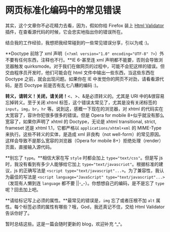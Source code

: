 # 网页标准化编码中的常见错误

其实，这个文章你不必花精力去看，因为，假如你给 Firefox 装上 [Html Validator][0] 插件，在查看源代码的时候，它会忠实地指出你的错误所在。

结合我的工作经验，我想把我经常碰到的一些常见错误分享，引以为戒 :)。

**Doctype 前除了 xml 声明（`<?xml version="1.0" encoding="UTF-8" ?>`）外不要有任何东西，注释也不行。**IE 6-甚至连 xml 声明都不能要，否则会导致浏览器触发 quirksmode。对于我们在做网页的过程中，可能不会犯这样的错误。但交由程序员开发时，他们可能会在 html 文件中输出一些东西，当这些东西在 Doctype 之前，就会出现问题。如果你在 IE 中发觉你的网页不对劲，请看看源代码，是否 Doctype 前是否有乱七八糟的编码 :)。

**转义，请转义！关闭，请关闭！**<、\>、&是必须转义的。尤其是 URI 中的&很容易忘掉转义。至于关闭 xhtml 标签，这个错误太常见了，尤其是没有关闭标签的 `input`，`img`，`br`，`hr` 等。说到这，感概一下现在的浏览器，对 xhtml 的代码实在太宽容了，容许你犯很多很多的错误。但是 Opera for mobile 8+似乎就没有那么宽容了，如果你声明了 xhtml 的 Doctype，无论是 xhtml transitional, strict, frameset 还是 xhtml 1.1，它都严格以 `applications/xhtml+xml` 的 MIME-Type 来执行。这些不转义的实体，是造成 xml 非良构（not well-form）的常见原因。这样会导致不是那么宽容的浏览器（Opera for mobile 8+）拒绝处理（render）页面，直接输入源代码。

**别忘了 `type`。**相信大家在写 `style` 时都会加上 `type="text/css"`。但是写 js 时，我没有看到有多少人能够给它加上 `type="text/javascriot"`。根据标准的建议，js 的正确写法是 `<script type="text/javascript"...>`。为了兼容性，我认为最佳的写法是 `<script language="JavaScript" type="text/javascript"...>`（发现有人懒到连 `language` 都不要 ||-\_-）。你想想自己的编码，是不是忘了 `type` 呢？回去加上吧。

**请给标记写上必须的属性。**最常见的错误是，`img` 忘了或者压根不加 `alt` 属性。每个标签必须的属性有哪些？哦，God，我还真记不住，交给 Html Validator 告诉你好了。

暂时总结这些。这是一篇会随时更新的 blog，欢迎补充 ^\_^。

[0]: http://users.skynet.be/mgueury/mozilla/
